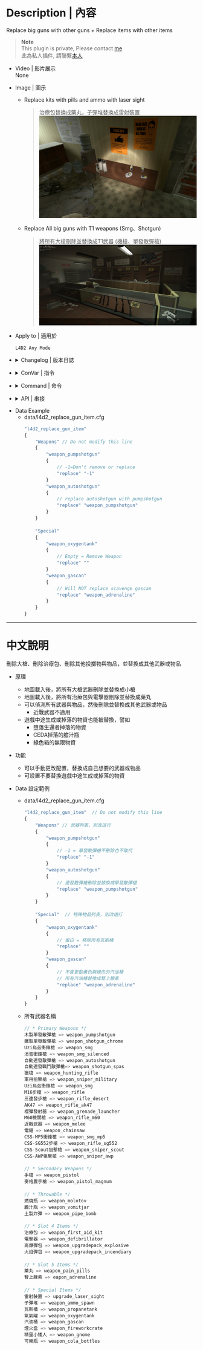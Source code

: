 # Description | 內容
Replace big guns with other guns + Replace items with other items

> __Note__ <br/>
This plugin is private, Please contact [me](https://github.com/fbef0102/Game-Private_Plugin#私人插件列表-private-plugins-list)<br/>
此為私人插件, 請聯繫[本人](https://github.com/fbef0102/Game-Private_Plugin#私人插件列表-private-plugins-list)

* Video | 影片展示
<br/>None

* Image | 圖示
	* Replace kits with pills and ammo with laser sight 
		> 治療包替換成藥丸，子彈堆替換成雷射裝置
		<br/>![l4d2_replace_gun_item_1](image/l4d2_replace_gun_item_1.jpg)

	* Replace All big guns with T1 weapons (Smg、Shotgun)
		> 將所有大槍刪除並替換成T1武器 (機槍、單發散彈槍)
		<br/>![l4d2_replace_gun_item_2](image/l4d2_replace_gun_item_2.jpg)

* Apply to | 適用於
	```
	L4D2 Any Mode
	```

* <details><summary>Changelog | 版本日誌</summary>
	
	* v1.0 (2023-5-3 update)
	    * Initial Release
</details>

* <details><summary>ConVar | 指令</summary>

	* cfg/sourcemod/l4d2_replace_gun_item.cfg
		```php
		// 0=Plugin off, 1=Plugin on.
		l4d2_replace_gun_item_enable "1"

		// Replace the weapon if the weapon is late spawn during the game
		l4d2_replace_gun_item_late_spawn "0"
		```
</details>

* <details><summary>Command | 命令</summary>

	None
</details>

* <details><summary>API | 串接</summary>

	```c++
	/**
	* Call this function to replace all weapons and all items with other weapons and items now
	* 
	* @param Slot_Primary			Shoud Replace Primary Weapons ?
	* @param Slot_Secondary			Shoud Replace Secondary Weapons ?
	* @param Slot_Throwable			Shoud Replace Throwable ?
	* @param Slot_HeavyHealthItem	Shoud Replace Slot 4 Items ?
	* @param Slot_LightHealthItem	Shoud Replace Slot 5 Items ?
	* @param Special				Shoud Replace Special Items ?
	*
	* @return						None
	*/
	native void l4d2_RGI_ReplaceAllWeapons(bool Slot_Primary, bool Slot_Secondary, bool Slot_Throwable, bool Slot_HeavyHealthItem, bool Slot_LightHealthItem, bool Special)
	```
</details>

* Data Example
	* data/l4d2_replace_gun_item.cfg
		```php
		"l4d2_replace_gun_item"
		{
			"Weapons" // Do not modify this line
			{
				"weapon_pumpshotgun"
				{
					// -1=Don't remove or replace
					"replace" "-1"
				}
				"weapon_autoshotgun"
				{
					// replace autoshotgun with pumpshotgun
					"replace" "weapon_pumpshotgun"
				}
			}

			"Special"
			{
				"weapon_oxygentank"
				{
					// Empty = Remove Weapon
					"replace" ""
				}
				"weapon_gascan"
				{
					// Will NOT replace scavenge gascan
					"replace" "weapon_adrenaline"
				}
			}
		}
		```





- - - -
# 中文說明
刪除大槍、刪除治療包、刪除其他投擲物與物品，並替換成其他武器或物品

* 原理
	* 地圖載入後，將所有大槍武器刪除並替換成小槍
	* 地圖載入後，將所有治療包與電擊器刪除並替換成藥丸
	* 可以偵測所有武器與物品，然後刪除並替換成其他武器或物品
		* 近戰武器不適用
	* 遊戲中途生成或掉落的物資也能被替換，譬如
		* 墮落生還者掉落的物資
		* CEDA掉落的膽汁瓶
		* 綠色箱的無限物資
* 功能
	* 可以手動更改配置，替換成自己想要的武器或物品
	* 可設置不要替換遊戲中途生成或掉落的物資

* Data 設定範例
	* data/l4d2_replace_gun_item.cfg
		```php
		"l4d2_replace_gun_item"  // Do not modify this line
		{
			"Weapons" // 武器列表，別改這行
			{
				"weapon_pumpshotgun"
				{
					// -1 = 單發散彈槍不刪除也不取代
					"replace" "-1"
				}
				"weapon_autoshotgun"
				{
					// 連發散彈槍刪除並替換成單發散彈槍
					"replace" "weapon_pumpshotgun"
				}
			}

			"Special"  // 特殊物品列表，別改這行
			{
				"weapon_oxygentank"
				{
					// 留白 = 移除所有瓦斯桶
					"replace" ""
				}
				"weapon_gascan"
				{
					// 不會更動黃色與綠色的汽油桶
					// 所有汽油桶替換成腎上腺素
					"replace" "weapon_adrenaline"
				}
			}
		}
		```

    * 所有武器名稱
        ```c++
		// * Primary Weapons */
        木製單發散彈槍 => weapon_pumpshotgun
        鐵製單發散彈槍 => weapon_shotgun_chrome
        Uzi烏茲衝鋒槍 => weapon_smg
        消音衝鋒槍 => weapon_smg_silenced
        自動連發散彈槍 => weapon_autoshotgun
        自動連發戰鬥散彈槍=> weapon_shotgun_spas
        獵槍 => weapon_hunting_rifle
        軍用狙擊槍 => weapon_sniper_military
        Uzi烏茲衝鋒槍 => weapon_smg
        M16步槍 => weapon_rifle
        三連發步槍 => weapon_rifle_desert
        AK47 => weapon_rifle_ak47
        榴彈發射器 => weapon_grenade_launcher
        M60機關槍 => weapon_rifle_m60
        近戰武器 => weapon_melee
        電鋸 => weapon_chainsaw
        CSS-MP5衝鋒槍 => weapon_smg_mp5
        CSS-SG552步槍 => weapon_rifle_sg552
        CSS-Scout狙擊槍 => weapon_sniper_scout
        CSS-AWP狙擊槍 => weapon_sniper_awp

		// * Secondary Weapons */
        手槍 => weapon_pistol
        麥格農手槍 => weapon_pistol_magnum

		// * Throwable */
		燃燒瓶 => weapon_molotov
		膽汁瓶 => weapon_vomitjar
		土製炸彈 => weapon_pipe_bomb

		// * Slot 4 Items */
		治療包 => weapon_first_aid_kit
		電擊器 => weapon_defibrillator
		高爆彈包 => weapon_upgradepack_explosive
		火焰彈包 => weapon_upgradepack_incendiary

		// * Slot 5 Items */
		藥丸 => weapon_pain_pills
		腎上腺素 => eapon_adrenaline

		// * Special Items */
		雷射裝置 => upgrade_laser_sight
		子彈堆 => weapon_ammo_spawn
		瓦斯桶 => weapon_propanetank
		氧氣罐 => weapon_oxygentank
		汽油桶 => weapon_gascan
		煙火盒 => weapon_fireworkcrate
		精靈小矮人 => weapon_gnome
		可樂瓶 => weapon_cola_bottles
        ```

